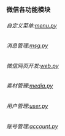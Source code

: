 ### 微信各功能模块

###### 自定义菜单:[menu.py](https://github.com/zgliujiangang/wechat/blob/master/wechat_sdk/contrib/menu.py)
        
###### 消息管理:[msg.py](https://github.com/zgliujiangang/wechat/blob/master/wechat_sdk/contrib/msg.py)

###### 微信网页开发:[web.py](https://github.com/zgliujiangang/wechat/blob/master/wechat_sdk/contrib/web.py)

###### 素材管理:[media.py](https://github.com/zgliujiangang/wechat/blob/master/wechat_sdk/contrib/media.py)

###### 用户管理:[user.py](https://github.com/zgliujiangang/wechat/blob/master/wechat_sdk/contrib/user.py)

###### 账号管理:[account.py](https://github.com/zgliujiangang/wechat/blob/master/wechat_sdk/contrib/account.py)